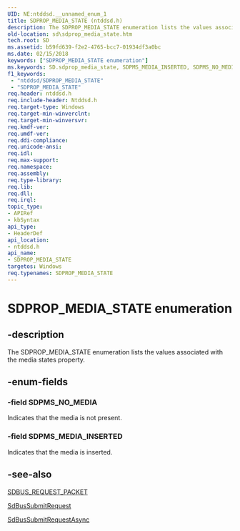 ```yaml
---
UID: NE:ntddsd.__unnamed_enum_1
title: SDPROP_MEDIA_STATE (ntddsd.h)
description: The SDPROP_MEDIA_STATE enumeration lists the values associated with the media states property.
old-location: sd\sdprop_media_state.htm
tech.root: SD
ms.assetid: b59fd639-f2e2-4765-bcc7-01934df3a0bc
ms.date: 02/15/2018
keywords: ["SDPROP_MEDIA_STATE enumeration"]
ms.keywords: SD.sdprop_media_state, SDPMS_MEDIA_INSERTED, SDPMS_NO_MEDIA, SDPROP_MEDIA_STATE, SDPROP_MEDIA_STATE enumeration [Buses], ntddsd/SDPMS_MEDIA_INSERTED, ntddsd/SDPMS_NO_MEDIA, ntddsd/SDPROP_MEDIA_STATE, sd-structs_a2064f73-cec7-4703-95ec-8ab8adc0b4b2.xml
f1_keywords:
 - "ntddsd/SDPROP_MEDIA_STATE"
 - "SDPROP_MEDIA_STATE"
req.header: ntddsd.h
req.include-header: Ntddsd.h
req.target-type: Windows
req.target-min-winverclnt: 
req.target-min-winversvr: 
req.kmdf-ver: 
req.umdf-ver: 
req.ddi-compliance: 
req.unicode-ansi: 
req.idl: 
req.max-support: 
req.namespace: 
req.assembly: 
req.type-library: 
req.lib: 
req.dll: 
req.irql: 
topic_type:
- APIRef
- kbSyntax
api_type:
- HeaderDef
api_location:
- ntddsd.h
api_name:
- SDPROP_MEDIA_STATE
targetos: Windows
req.typenames: SDPROP_MEDIA_STATE
---
```


# SDPROP_MEDIA_STATE enumeration


## -description


The SDPROP_MEDIA_STATE enumeration lists the values associated with the media states property.


## -enum-fields




### -field SDPMS_NO_MEDIA

Indicates that the media is not present.


### -field SDPMS_MEDIA_INSERTED

Indicates that the media is inserted.


## -see-also




<a href="https://docs.microsoft.com/previous-versions/windows/hardware/drivers/ff537931(v=vs.85)">SDBUS_REQUEST_PACKET</a>



<a href="https://docs.microsoft.com/windows-hardware/drivers/ddi/ntddsd/nf-ntddsd-sdbussubmitrequest">SdBusSubmitRequest</a>



<a href="https://docs.microsoft.com/windows-hardware/drivers/ddi/ntddsd/nf-ntddsd-sdbussubmitrequestasync">SdBusSubmitRequestAsync</a>
 

 

